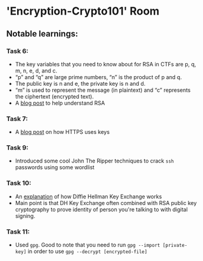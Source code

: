 # 'Encryption-Crypto101' Room

## Notable learnings:

### Task 6:
  * The key variables that you need to know about for RSA in CTFs are p, q, m, n, e, d, and c.
  * “p” and “q” are large prime numbers, “n” is the product of p and q.
  * The public key is n and e, the private key is n and d.
  * “m” is used to represent the message (in plaintext) and “c” represents the ciphertext (encrypted text).
  * A [blog post](https://muirlandoracle.co.uk/2020/01/29/rsa-encryption/) to help understand RSA

### Task 7:
 * A [blog post](https://robertheaton.com/2014/03/27/how-does-https-actually-work/) on how HTTPS uses keys

### Task 9:
 * Introduced some cool John The Ripper techniques to crack `ssh` passwords using some wordlist

### Task 10:
 * An [explanation](https://www.youtube.com/watch?v=NmM9HA2MQGI) of how Diffie Hellman Key Exchange works
 * Main point is that DH Key Exchange often combined with RSA public key cryptography to prove identity of person you're talking to with digital signing.

### Task 11:
 * Used `gpg`. Good to note that you need to run `gpg --import [private-key]` in order to use `gpg --decrypt [encrypted-file]`
